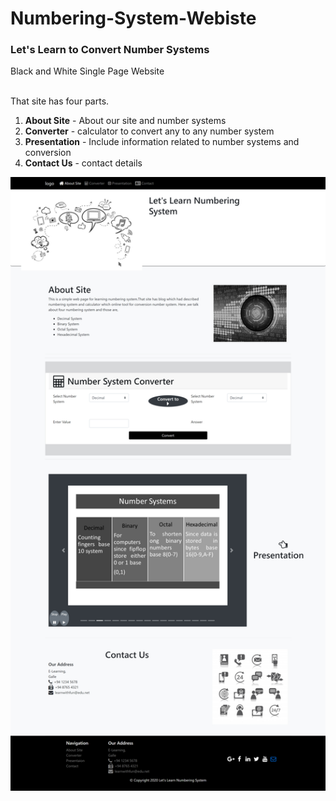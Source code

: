 # Numbering-System-Webiste
<h3>Let's Learn to Convert Number Systems</h3>

<p>Black and White Single Page Website<br><br>

That site has four parts.
<ol>
  <li><b>About Site</b> - About our site and number systems</li>
  <li><b>Converter</b> - calculator to convert any to any number system </li>
  <li><b>Presentation</b> - Include information related to number systems and conversion</li>
  <li><b>Contact Us</b> - contact details</li>
</ol>  

</p>

<img src="https://github.com/Nirodha-Github/Numbering-System-Webiste/blob/main/image/numbering-systems-website.jpg">

